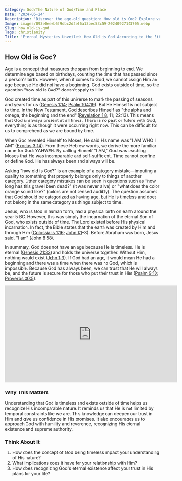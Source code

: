 ```yaml
---
Category: God/The Nature of God/Time and Place
Date: '2024-05-24'
Description: 'Discover the age-old question: How old is God? Explore various perspectives and beliefs on the concept of God''s age in different religions and philosophies.'
Image: images/093e0eeeb6f9dbc2d2ef6a13bec53c59-20240927143705.webp
Slug: how-old-is-god
Tags: christianity
Title: 'Eternal Mysteries Unveiled: How Old is God According to the Bible'
---
```


## How Old is God?

Age is a concept that measures the span from beginning to end. We determine age based on birthdays, counting the time that has passed since a person's birth. However, when it comes to God, we cannot assign Him an age because He did not have a beginning. God exists outside of time, so the question "how old is God?" doesn't apply to Him.

God created time as part of this universe to mark the passing of seasons and years for us ([Genesis 1:14](https://www.bibleref.com/Genesis/1/Genesis-1-14.html); [Psalm 104:19](https://www.bibleref.com/Psalm/104/Psalm-104-19.html)). But He Himself is not subject to time. In the New Testament, God describes Himself as "the alpha and omega, the beginning and the end" ([Revelation 1:8](https://www.bibleref.com/Revelation/1/Revelation-1-8.html), 11; 22:13). This means that God is always present at all times. There is no past or future with God; everything is as though it were occurring right now. This can be difficult for us to comprehend as we are bound by time.

When God revealed Himself to Moses, He said His name was "I AM WHO I AM" ([Exodus 3:14](https://www.bibleref.com/Exodus/3/Exodus-3-14.html)). From these Hebrew words, we derive the more familiar name for God: YAHWEH. By calling Himself "I AM," God was teaching Moses that He was incomparable and self-sufficient. Time cannot confine or define God. He has always been and always will be.

Asking "how old is God?" is an example of a category mistake—imputing a quality to something that properly belongs only to things of another category. Other category mistakes can be seen in questions such as "how long has this gravel been dead?" (it was never alive) or "what does the color orange sound like?" (colors are not sensed audibly). The question assumes that God should be categorized as having age, but He is timeless and does not belong in the same category as things subject to time.

Jesus, who is God in human form, had a physical birth on earth around the year 5 BC. However, this was simply the incarnation of the eternal Son of God, who exists outside of time. The Lord existed before His physical incarnation. In fact, the Bible states that the earth was created by Him and through Him ([Colossians 1:16](https://www.bibleref.com/Colossians/1/Colossians-1-16.html); [John 1:1](https://www.bibleref.com/John/1/John-1-1.html)–3). Before Abraham was born, Jesus said, "I am" ([John 8:58](https://www.bibleref.com/John/8/John-8-58.html)).

In summary, God does not have an age because He is timeless. He is eternal ([Genesis 21:33](https://www.bibleref.com/Genesis/21/Genesis-21-33.html)) and holds the universe together. Without Him, nothing would exist ([John 1:3](https://www.bibleref.com/John/1/John-1-3.html)). If God had an age, it would mean He had a beginning and there was a time when there was no God, which is impossible. Because God has always been, we can trust that He will always be, and the future is secure for those who put their trust in Him ([Psalm 9:10](https://www.bibleref.com/Psalm/9/Psalm-9-10.html); [Proverbs 30:5](https://www.bibleref.com/Proverbs/30/Proverbs-30-5.html)).


<iframe width="560" height="315" src="https://www.youtube.com/embed/m8CPx66Jz6M" frameborder="0" allow="autoplay; encrypted-media" allowfullscreen></iframe>


### Why This Matters

Understanding that God is timeless and exists outside of time helps us recognize His incomparable nature. It reminds us that He is not limited by temporal constraints like we are. This knowledge can deepen our trust in Him and give us confidence in His promises. It also encourages us to approach God with humility and reverence, recognizing His eternal existence and supreme authority.

### Think About It

1. How does the concept of God being timeless impact your understanding of His nature?
2. What implications does it have for your relationship with Him?
3. How does recognizing God's eternal existence affect your trust in His plans for your life?
